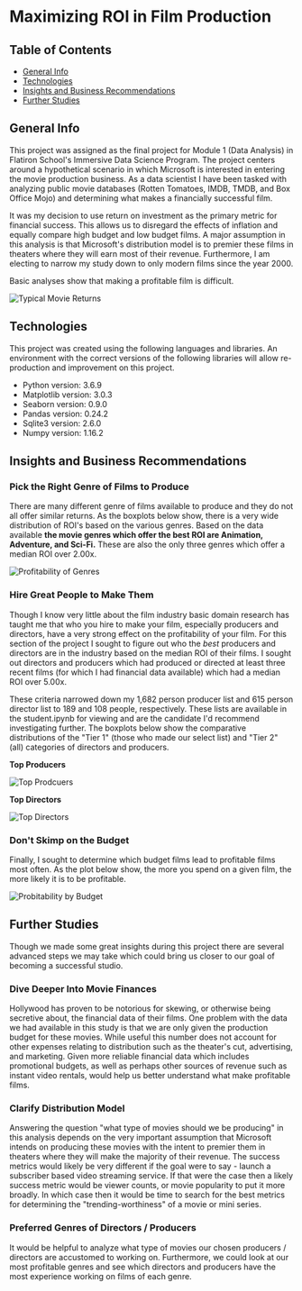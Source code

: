 # Maximizing ROI in Film Production

## Table of Contents
* [General Info](#general-info)
* [Technologies](#technologies)
* [Insights and Business Recommendations](#insights-and-business-recommendations)
* [Further Studies](#further-studies)

## General Info
This project was assigned as the final project for Module 1 (Data Analysis) in Flatiron School's Immersive Data Science Program. The project centers around a hypothetical scenario in which Microsoft is interested in entering the movie production business. As a data scientist I have been tasked with analyzing public movie databases (Rotten Tomatoes, IMDB, TMDB, and Box Office Mojo) and determining what makes a financially successful film. 

It was my decision to use return on investment as the primary metric for financial success. This allows us to disregard the effects of inflation and equally compare high budget and low budget films. A major assumption in this analysis is that Microsoft's distribution model is to premier these films in theaters where they will earn most of their revenue. Furthermore, I am electing to narrow my study down to only modern films since the year 2000. 

Basic analyses show that making a profitable film is difficult. 

![Typical Movie Returns](typical_movie_returns.png)

## Technologies
This project was created using the following languages and libraries. An environment with the correct versions of the following libraries will allow re-production and improvement on this project. 

* Python version: 3.6.9
* Matplotlib version: 3.0.3
* Seaborn version: 0.9.0
* Pandas version: 0.24.2
* Sqlite3 version: 2.6.0
* Numpy version: 1.16.2

## Insights and Business Recommendations

### Pick the Right Genre of Films to Produce
There are many different genre of films available to produce and they do not all offer similar returns. As the boxplots below show, there is a very wide distribution of ROI's based on the various genres. Based on the data available **the movie genres which offer the best ROI are Animation, Adventure, and Sci-Fi.** These are also the only three genres which offer a median ROI over 2.00x. 

![Profitability of Genres](profitability_of_genres.png)

### Hire Great People to Make Them
Though I know very little about the film industry basic domain research has taught me that who you hire to make your film, especially producers and directors, have a very strong effect on the profitability of your film. For this section of the project I sought to figure out who the *best* producers and directors are in the industry based on the median ROI of their films. I sought out directors and producers which had produced or directed at least three recent films (for which I had financial data available) which had a median ROI over 5.00x. 

These criteria narrowed down my 1,682 person producer list and 615 person director list to 189 and 108 people, respectively. These lists are available in the student.ipynb for viewing and are the candidate I'd recommend investigating further. The boxplots below show the comparative distributions of the "Tier 1" (those who made our select list) and "Tier 2" (all) categories of directors and producers. 

**Top Producers**

![Top Prodcuers](top_producers.png)

**Top Directors**

![Top Directors](top_directors.png)

### Don't Skimp on the Budget
Finally, I sought to determine which budget films lead to profitable films most often. As the plot below show, the more you spend on a given film, the more likely it is to be profitable.

![Probitability by Budget](profitability_by_production_budget3.png)

## Further Studies
Though we made some great insights during this project there are several advanced steps we may take which could bring us closer to our goal of becoming a successful studio. 

### Dive Deeper Into Movie Finances
Hollywood has proven to be notorious for skewing, or otherwise being secretive about, the financial data of their films. One problem with the data we had available in this study is that we are only given the production budget for these movies. While useful this number does not account for other expenses relating to distribution such as the theater's cut, advertising, and marketing. Given more reliable financial data which includes promotional budgets, as well as perhaps other sources of revenue such as instant video rentals, would help us better understand what make profitable films. 

### Clarify Distribution Model
Answering the question "what type of movies should we be producing" in this analysis depends on the very important assumption that Microsoft intends on producing these movies with the intent to premier them in theaters where they will make the majority of their revenue. The success metrics would likely be very different if the goal were to say - launch a subscriber based video streaming service. If that were the case then a likely success metric would be viewer counts, or movie popularity to put it more broadly. In which case then it would be time to search for the best metrics for determining the "trending-worthiness" of a movie or mini series. 

### Preferred Genres of Directors / Producers
It would be helpful to analyze what type of movies our chosen producers / directors are accustomed to working on. Furthermore, we could look at our most profitable genres and see which directors and producers have the most experience working on films of each genre.
